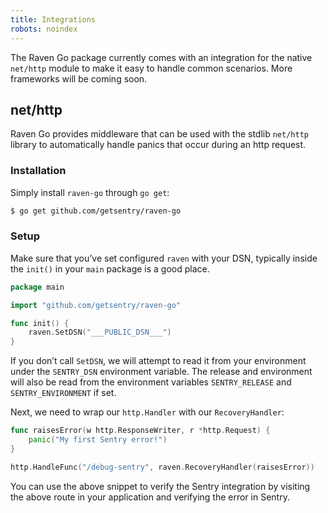```yaml
---
title: Integrations
robots: noindex
---
```


The Raven Go package currently comes with an integration for the native `net/http` module to make it easy to handle common scenarios. More frameworks will be coming soon.

## net/http

Raven Go provides middleware that can be used with the stdlib `net/http` library to automatically handle panics that occur during an http request.

<!-- WIZARD http -->
### Installation

Simply install `raven-go` through `go get`:

```bash
$ go get github.com/getsentry/raven-go
```

### Setup

Make sure that you’ve set configured `raven` with your DSN, typically inside the `init()` in your `main` package is a good place.

```go
package main

import "github.com/getsentry/raven-go"

func init() {
	raven.SetDSN("___PUBLIC_DSN___")
}
```

If you don’t call `SetDSN`, we will attempt to read it from your environment under the `SENTRY_DSN` environment variable. The release and environment will also be read from the environment variables `SENTRY_RELEASE` and `SENTRY_ENVIRONMENT` if set.

Next, we need to wrap our `http.Handler` with our `RecoveryHandler`:

```go
func raisesError(w http.ResponseWriter, r *http.Request) {
	panic("My first Sentry error!")
}

http.HandleFunc("/debug-sentry", raven.RecoveryHandler(raisesError))
```

You can use the above snippet to verify the Sentry integration by visiting the above route in your application and verifying the error in Sentry.
<!-- ENDWIZARD -->
